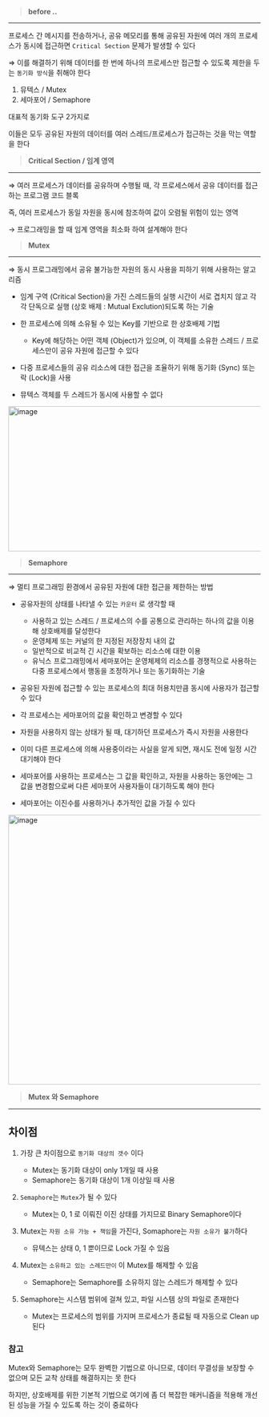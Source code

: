 > **before ..**
> 

---

프로세스 간 메시지를 전송하거나, 공유 메모리를 통해 공유된 자원에 여러 개의 프로세스가 동시에 접근하면 `Critical Section` 문제가 발생할 수 있다

⇒ 이를 해결하기 위해 데이터를 한 번에 하나의 프로세스만 접근할 수 있도록 제한을 두는 `동기화 방식`을 취해야 한다 

1. 뮤텍스 / Mutex
2. 세마포어 / Semaphore

대표적 동기화 도구 2가지로 

이들은 모두 공유된 자원의 데이터를 여러 스레드/프로세스가 접근하는 것을 막는 역할을 한다

> **Critical Section / 임계 영역**
> 

---

⇒ 여러 프로세스가 데이터를 공유하며 수행될 때, 각 프로세스에서 공유 데이터를 접근하는 프로그램 코드 블록

즉, 여러 프로세스가 동일 자원을 동시에 참조하여 값이 오렴될 위험이 있는 영역

→ 프로그래밍을 할 때 임계 영역을 최소화 하여 설계해야 한다

> **Mutex**
> 

---

⇒ 동시 프로그래밍에서 공유 불가능한 자원의 동시 사용을 피하기 위해 사용하는 알고리즘

- 임계 구역 (Critical Section)을 가진 스레드들의 실행 시간이 서로 겹치지 않고 각각 단독으로 실행 (상호 배제 : Mutual Exclution)되도록 하는 기술

- 한 프로세스에 의해 소유될 수 있는 Key를 기반으로 한 상호배제 기법
    - Key에 해당하는 어떤 객체 (Object)가 있으며, 이 객체를 소유한 스레드 / 프로세스만이 공유 자원에 접근할 수 있다
    
- 다중 프로세스들의 공유 리소스에 대한 접근을 조율하기 위해 동기화 (Sync) 또는 락 (Lock)을 사용

- 뮤텍스 객체를 두 스레드가 동시에 사용할 수 없다

<img width="880" height="290" alt="image" src="https://github.com/user-attachments/assets/0d78ddf0-932f-40de-b2ce-bffc4dd9a1b5" />

> **Semaphore**
> 

---

⇒ 멀티 프로그래밍 환경에서 공유된 자원에 대한 접근을 제한하는 방법 

- 공유자원의 상태를 나타낼 수 있는 `카운터` 로 생각할 때
    - 사용하고 있는 스레드 / 프로세스의 수를 공통으로 관리하는 하나의 값을 이용해 상호배제를 달성한다
    - 운영체제 또는 커널의 한 지정된 저장장치 내의 값
    - 일반적으로 비교적 긴 시간을 확보하는 리소스에 대한 이용
    - 유닉스 프로그래밍에서 세마포어는 운영체제의 리소스를 경쟁적으로 사용하는 다중 프로세스에서 행동을 조정하거나 또는 동기화하는 기술

- 공유된 자원에 접근할 수 있는 프로세스의 최대 허용치만큼 동시에 사용자가 접근할 수 있다

- 각 프로세스는 세마포어의 값을 확인하고 변경할 수 있다

- 자원을 사용하지 않는 상태가 될 때, 대기하던 프로세스가 즉시 자원을 사용한다

- 이미 다른 프로세스에 의해 사용중이라는 사실을 알게 되면, 재시도 전에 일정 시간 대기해야 한다

- 세마포어를 사용하는 프로세스는 그 값을 확인하고, 자원을 사용하는 동안에는 그 값을 변경함으로써 다른 세마포어 사용자들이 대기하도록 해야 한다

- 세마포어는 이진수를 사용하거나 추가적인 값을 가질 수 있다

<img width="879" height="539" alt="image" src="https://github.com/user-attachments/assets/37e44e46-bfbc-4ceb-92cb-08cdb41cc9c0" />

> **Mutex 와 Semaphore**
> 

---

## 차이점

1. 가장 큰 차이점으로 `동기화 대상의 갯수` 이다
    - Mutex는 동기화 대상이 only 1개일 때 사용
    - Semaphore는 동기화 대상이 1개 이상일 때 사용
    
2. `Semaphore`는 `Mutex`가 될 수 있다
    - Mutex는 0, 1 로 이뤄진 이진 상태를 가지므로 Binary Semaphore이다
    
3. Mutex는 `자원 소유 가능 + 책임`을 가진다, Somaphore는 `자원 소유가 불가`하다
    - 뮤텍스는 상태 0, 1 뿐이므로 Lock 가질 수 있음
    
4. Mutex는 `소유하고 있는 스레드만이` 이 Mutex를 해제할 수 있음
    - Semaphore는 Semaphore를 소유하지 않는 스레드가 해제할 수 있다

1. Semaphore는 시스템 범위에 걸쳐 있고, 파일 시스템 상의 파일로 존재한다
    - Mutex는 프로세스의 범위를 가지며 프로세스가 종료될 때 자동으로 Clean up 된다

### 참고

Mutex와 Semaphore는 모두 완벽한 기법으로 아니므로, 데이터 무결성을 보장할 수 없으며 모든 교착 상태를 해결하지는 못 한다

하지만, 상호배제를 위한 기본적 기법으로 여기에 좀 더 복잡한 매커니즘을 적용해 개선된 성능을 가질 수 있도록 하는 것이 중료하다
